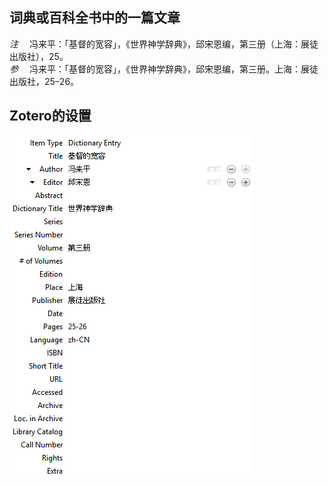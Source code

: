 ## 词典或百科全书中的一篇文章
*注* 　冯来平：「基督的宽容」，《世界神学辞典》，邱宋恩编，第三册（上海：展徒出版社），25。   
*参* 　冯来平：「基督的宽容」，《世界神学辞典》，邱宋恩编，第三册。上海：展徒出版社，25–26。

## Zotero的设置
![词典或百科全书中的一篇文章](images/DictionaryEntryChinese.PNG)

